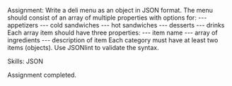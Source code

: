 Assignment: Write a deli menu as an object in JSON format. The menu
should consist of an array of multiple properties with options for:
--- appetizers
--- cold sandwiches
--- hot sandwiches
--- desserts
--- drinks
Each array item should have three properties:
--- item name
--- array of ingredients
--- description of item
Each category must have at least two items (objects).
Use JSONlint to validate the syntax.

Skills: JSON

Assignment completed.